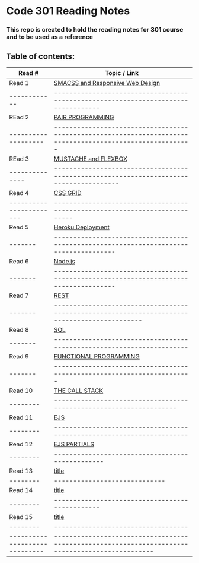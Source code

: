 # Code 301 Reading Notes

### This repo is created to hold the reading notes for 301 course and to be used as a reference

## Table of contents:

Read # | Topic / Link
---------|-------------
Read 1 | [SMACSS and Responsive Web Design](https://hishamalnaji.github.io/reading-notes-301/read01)
------------|----------------------------------------------------------------------------------
REad 2 | [PAIR PROGRAMMING](https://hishamalnaji.github.io/reading-notes-301/read02)
-------------------|----------------------------------------------------------------------------------------------------------
REad 3 | [MUSTACHE and FLEXBOX](https://hishamalnaji.github.io/reading-notes-301/read03)
--------------|---------------------------------------------------------------------------------------
Read 4 | [CSS GRID](https://hishamalnaji.github.io/reading-notes-301/read04)
-----------------------|---------------------------------------------------------------------------
Read 5 | [Heroku Deployment](https://hishamalnaji.github.io/reading-notes-301/read05)
-------|--------------------------------------------------------------------------------------
Read 6 | [Node.js](https://hishamalnaji.github.io/reading-notes-301/read06)
-------|--------------------------------------------------------------------------------------
Read 7 | [REST](https://hishamalnaji.github.io/reading-notes-301/read07)
-------|---------------------------------------------------------------------------------------------
Read 8 | [SQL](https://hishamalnaji.github.io/reading-notes-301/read08)
-------|----------------------------------------------------------------------
Read 9 | [FUNCTIONAL PROGRAMMING](https://hishamalnaji.github.io/reading-notes-301/read09)
-------|-----------------------------------------------------------------------
Read 10 | [THE CALL STACK](https://hishamalnaji.github.io/reading-notes-301/read10)
--------|-------------------------------------------------------------------
Read 11 | [EJS](https://hishamalnaji.github.io/reading-notes-301/read11)
--------|----------------------------------------------------------------------
Read 12 | [EJS PARTIALS](https://hishamalnaji.github.io/reading-notes-301/read12)
--------|------------------------------------------------
Read 13 | [title](url)
--------|-----------------------------
Read 14 | [title](url)
--------|-----------------------------------------------
Read 15 | [title](url)
--------|-----------------------------------
-----------------------------|------------------------------------------------------------------------------------------------
